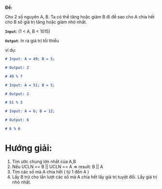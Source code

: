 **Đề:**

Cho 2 số nguyên A, B. Ta có thể tăng hoặc giảm B đi để sao cho A chia hết cho B số giá trị tăng hoặc giảm nhỏ nhất.

**`Input`**: (1 < A, B < 1015)

**`Output`**: In ra giá trị tối thiểu

ví dụ:

```md
# Input: A = 49; B = 5;

# Output: 2

# 49 % 7
```

```md
# Input: A = 51; B = 5;

# Output: 2

# 51 % 3
```

```md
# Input: A = 6; B = 12;

# Output: 6

# 6 % 6
```

# Hướng giải:

1.  Tìm ước chung lớn nhất của A,B
2.  Nếu UCLN == B || UCLN == A => result: B || A
3.  Tìm các số mà A chia hết ( từ 1 đến A )
4.  Lấy B trừ cho lần lượt các số mà A chia hết lấy giá trị tuyệt đối. Lấy giá trị nhỏ nhất.
